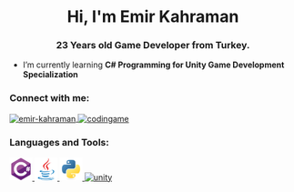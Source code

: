 <h1 align="center">Hi, I'm Emir Kahraman</h1>
<h3 align="center">23 Years old Game Developer from Turkey.</h3>

- I’m currently learning **C# Programming for Unity Game Development Specialization**

<h3 align="left">Connect with me:</h3>
<p align="left">
  <a href="https://linkedin.com/in/emir-kahraman" target="blank">
    <img align="center" src="https://raw.githubusercontent.com/rahuldkjain/github-profile-readme-generator/master/src/images/icons/Social/linked-in-alt.svg" alt="emir-kahraman" height="30" width="40" />
  </a>
  <a href="https://www.codingame.com/profile/79f5a65838ff46429306bc9764aa29ab3651346" target="blank">
    <img align="center" src="https://vectorwiki.com/images/75YmK__codingame.svg" alt="codingame" height="30" width="40" />
  </a>
</p>

<h3 align="left">Languages and Tools:</h3>
<p align="left"> 
  <a href="https://www.w3schools.com/cs/" target="_blank" rel="noreferrer"> 
    <img src="https://raw.githubusercontent.com/devicons/devicon/master/icons/csharp/csharp-original.svg" alt="csharp" width="40" height="40"/> 
  </a> 
  <a href="https://www.java.com" target="_blank" rel="noreferrer"> 
    <img src="https://raw.githubusercontent.com/devicons/devicon/master/icons/java/java-original.svg" alt="java" width="40" height="40"/> 
  </a> 
  <a href="https://www.python.org" target="_blank" rel="noreferrer"> 
    <img src="https://raw.githubusercontent.com/devicons/devicon/master/icons/python/python-original.svg" alt="python" width="40" height="40"/> 
  </a> 
  <a href="https://unity.com/" target="_blank" rel="noreferrer"> 
    <img src="https://www.vectorlogo.zone/logos/unity3d/unity3d-icon.svg" alt="unity" width="40" height="40"/> 
  </a> 
</p>
